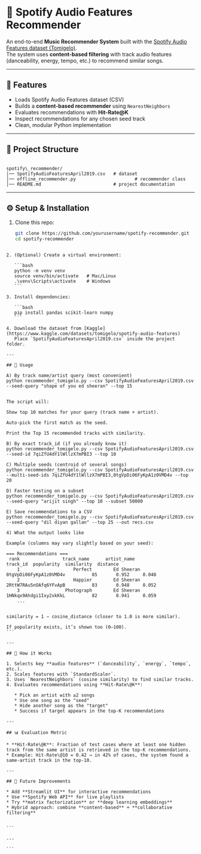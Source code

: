 # 🎵 Spotify Audio Features Recommender

An end-to-end **Music Recommender System** built with the [Spotify Audio Features dataset (Tomigelo)](https://www.kaggle.com/datasets/tomigelo/spotify-audio-features).  
The system uses **content-based filtering** with track audio features (danceability, energy, tempo, etc.) to recommend similar songs.

---

## 📌 Features
- Loads Spotify Audio Features dataset (CSV)
- Builds a **content-based recommender** using `NearestNeighbors`
- Evaluates recommendations with **Hit-Rate@K**
- Inspect recommendations for any chosen seed track
- Clean, modular Python implementation

---

## 📂 Project Structure
```

spotify\_recommender/
│── SpotifyAudioFeaturesApril2019.csv   # dataset
│── offline_recommender.py                      # recommender class
│── README.md                           # project documentation

````

---

## ⚙️ Setup & Installation

1. Clone this repo:
   ```bash
   git clone https://github.com/yourusername/spotify-recommender.git
   cd spotify-recommender
````

2. (Optional) Create a virtual environment:

   ```bash
   python -m venv venv
   source venv/bin/activate   # Mac/Linux
   .\venv\Scripts\activate    # Windows
   ```

3. Install dependencies:

   ```bash
   pip install pandas scikit-learn numpy
   ```

4. Download the dataset from [Kaggle](https://www.kaggle.com/datasets/tomigelo/spotify-audio-features)
   Place `SpotifyAudioFeaturesApril2019.csv` inside the project folder.

---

## 🚀 Usage

A) By track name/artist query (most convenient)
python recommender_tomigelo.py --csv SpotifyAudioFeaturesApril2019.csv --seed-query "shape of you ed sheeran" --top 15


The script will:

Show top 10 matches for your query (track name + artist).

Auto-pick the first match as the seed.

Print the Top 15 recommended tracks with similarity.

B) By exact track_id (if you already know it)
python recommender_tomigelo.py --csv SpotifyAudioFeaturesApril2019.csv --seed-id 7qiZfU4dY1lWllzX7mPBI3 --top 10

C) Multiple seeds (centroid of several songs)
python recommender_tomigelo.py --csv SpotifyAudioFeaturesApril2019.csv --multi-seed-ids 7qiZfU4dY1lWllzX7mPBI3,0tgVpDi06FyKpA1z0VMD4v --top 20

D) Faster testing on a subset
python recommender_tomigelo.py --csv SpotifyAudioFeaturesApril2019.csv --seed-query "arijit singh" --top 10 --subset 50000

E) Save recommendations to a CSV
python recommender_tomigelo.py --csv SpotifyAudioFeaturesApril2019.csv --seed-query "dil diyan gallan" --top 25 --out recs.csv

4) What the output looks like

Example (columns may vary slightly based on your seed):

=== Recommendations ===
 rank                track_name      artist_name                     track_id  popularity  similarity  distance
    1                    Perfect        Ed Sheeran  0tgVpDi06FyKpA1z0VMD4v          85       0.952     0.048
    2                    Happier        Ed Sheeran  2RttW7RAu5nOAfq6YFvApB          83       0.948     0.052
    3                 Photograph        Ed Sheeran  1HNkqx9Ahdgi1Ixy2xkKkL          82       0.941     0.059
    ...


similarity = 1 − cosine_distance (closer to 1.0 is more similar).

If popularity exists, it’s shown too (0–100).
```

---

## 🧠 How it Works

1. Selects key **audio features** (`danceability`, `energy`, `tempo`, etc.).
2. Scales features with `StandardScaler`.
3. Uses `NearestNeighbors` (cosine similarity) to find similar tracks.
4. Evaluates recommendations using **Hit-Rate\@K**:

   * Pick an artist with ≥2 songs
   * Use one song as the "seed"
   * Hide another song as the "target"
   * Success if target appears in the top-K recommendations

---

## 📊 Evaluation Metric

* **Hit-Rate\@K**: Fraction of test cases where at least one hidden track from the same artist is retrieved in the top-K recommendations.
* Example: Hit-Rate\@10 = 0.42 → in 42% of cases, the system found a same-artist track in the top-10.

---

## 🔮 Future Improvements

* Add **Streamlit UI** for interactive recommendations
* Use **Spotify Web API** for live playlists
* Try **matrix factorization** or **deep learning embeddings**
* Hybrid approach: combine **content-based** + **collaborative filtering**


```

---

```
